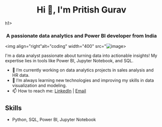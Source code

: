 <h1 align="center"> Hi 👋, I'm Pritish Gurav</h1>h1>
<h3 align="center">A passionate data analytics and Power BI developer from India</h3>

<img align="right"alt="coding" width="400" src="![image](https://github.com/user-attachments/assets/06376c50-f1cb-4743-b49c-d8e69004bb81)>



I'm a data analyst passionate about turning data into actionable insights! My expertise lies in tools like Power BI, Jupyter Notebook, and SQL.

- 🔭 I’m currently working on data analytics projects in sales analysis and HR data.
- 🌱 I’m always learning new technologies and improving my skills in data visualization and modeling.
- 📫 How to reach me: [LinkedIn](https://www.linkedin.com/in/pritish-gurav009/) | [Email](pritishgurav3418@gmail.com)

## Skills
- Python, SQL, Power BI, Jupyter Notebook



<!---
PritishGurav/PritishGurav is a ✨ special ✨ repository because its `README.md` (this file) appears on your GitHub profile.
You can click the Preview link to take a look at your changes.
--->
